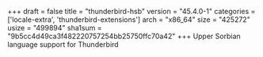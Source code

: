 +++
draft = false
title = "thunderbird-hsb"
version = "45.4.0-1"
categories = ['locale-extra', 'thunderbird-extensions']
arch = "x86_64"
size = "425272"
usize = "499894"
sha1sum = "9b5cc4d49ca3f482220757254bb25750ffc70a42"
+++
Upper Sorbian language support for Thunderbird